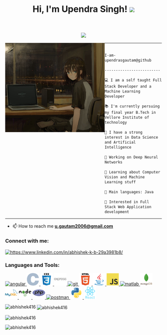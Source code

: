 
<h1 align="center">

Hi, I'm Upendra Singh!
<img src="https://media.giphy.com/media/hvRJCLFzcasrR4ia7z/giphy.gif" width="30"></h1>
<br/>
 
<p align="center">
<img src="https://readme-typing-svg.herokuapp.com?lines=IT+Student;Full+Stack+Web+Developer;AI%20|%20ML%20Enthusiast;Exploring%20new%20AI%20technologies&center=true&width=380&height=45">
</p>
 
<img align="left" src="https://github.com/Abhishek416/My_Images/blob/main/cropped_image.png"  width="320" />
<hr>
 
```

I-am-upendrasgautam@github

-------------------------

💻 I am a self taught Full Stack Developer and a Machine Learning Developer

📚 I'm currently persuing my final year B.Tech in Vellore Institute of technology 

📝 I have a strong interest in Data Science and Artificial Intelligence

🔭 Working on Deep Neural Networks

🌱 Learning about Computer Vision and Machine Learning stuff

🌟 Main languages: Java

🚩 Interested in Full Stack Web Application development

```
<hr>
 
 
 
- 📫 How to reach me **u.gautam2006@gmail.com**
 
<h3 align="left">Connect with me:</h3>
<p align="left">
<a href="https://www.linkedin.com/in/abhishek-k-b-29a3981b8/" target="blank"><img align="center" src="https://raw.githubusercontent.com/rahuldkjain/github-profile-readme-generator/master/src/images/icons/Social/linked-in-alt.svg" alt="https://www.linkedin.com/in/abhishek-k-b-29a3981b8/" height="30" width="40" /></a>
</p>
 
<h3 align="left">Languages and Tools:</h3>
<p align="left"> <a href="https://angular.io" target="_blank" rel="noreferrer"> <img src="https://angular.io/assets/images/logos/angular/angular.svg" alt="angular" width="40" height="40"/> </a> <a href="https://www.cprogramming.com/" target="_blank" rel="noreferrer"> <img src="https://raw.githubusercontent.com/devicons/devicon/master/icons/c/c-original.svg" alt="c" width="40" height="40"/> </a> <a href="https://www.w3schools.com/css/" target="_blank" rel="noreferrer"> <img src="https://raw.githubusercontent.com/devicons/devicon/master/icons/css3/css3-original-wordmark.svg" alt="css3" width="40" height="40"/> </a> <a href="https://expressjs.com" target="_blank" rel="noreferrer"> <img src="https://raw.githubusercontent.com/devicons/devicon/master/icons/express/express-original-wordmark.svg" alt="express" width="40" height="40"/> </a> <a href="https://git-scm.com/" target="_blank" rel="noreferrer"> <img src="https://www.vectorlogo.zone/logos/git-scm/git-scm-icon.svg" alt="git" width="40" height="40"/> </a> <a href="https://www.w3.org/html/" target="_blank" rel="noreferrer"> <img src="https://raw.githubusercontent.com/devicons/devicon/master/icons/html5/html5-original-wordmark.svg" alt="html5" width="40" height="40"/> </a> <a href="https://www.java.com" target="_blank" rel="noreferrer"> <img src="https://raw.githubusercontent.com/devicons/devicon/master/icons/java/java-original.svg" alt="java" width="40" height="40"/> </a> <a href="https://developer.mozilla.org/en-US/docs/Web/JavaScript" target="_blank" rel="noreferrer"> <img src="https://raw.githubusercontent.com/devicons/devicon/master/icons/javascript/javascript-original.svg" alt="javascript" width="40" height="40"/> </a> <a href="https://www.mathworks.com/" target="_blank" rel="noreferrer"> <img src="https://upload.wikimedia.org/wikipedia/commons/2/21/Matlab_Logo.png" alt="matlab" width="40" height="40"/> </a> <a href="https://www.mongodb.com/" target="_blank" rel="noreferrer"> <img src="https://raw.githubusercontent.com/devicons/devicon/master/icons/mongodb/mongodb-original-wordmark.svg" alt="mongodb" width="40" height="40"/> </a> <a href="https://www.mysql.com/" target="_blank" rel="noreferrer"> <img src="https://raw.githubusercontent.com/devicons/devicon/master/icons/mysql/mysql-original-wordmark.svg" alt="mysql" width="40" height="40"/> </a> <a href="https://nodejs.org" target="_blank" rel="noreferrer"> <img src="https://raw.githubusercontent.com/devicons/devicon/master/icons/nodejs/nodejs-original-wordmark.svg" alt="nodejs" width="40" height="40"/> </a> <a href="https://www.php.net" target="_blank" rel="noreferrer"> <img src="https://raw.githubusercontent.com/devicons/devicon/master/icons/php/php-original.svg" alt="php" width="40" height="40"/> </a> <a href="https://postman.com" target="_blank" rel="noreferrer"> <img src="https://www.vectorlogo.zone/logos/getpostman/getpostman-icon.svg" alt="postman" width="40" height="40"/> </a> <a href="https://www.python.org" target="_blank" rel="noreferrer"> <img src="https://raw.githubusercontent.com/devicons/devicon/master/icons/python/python-original.svg" alt="python" width="40" height="40"/> </a> <a href="https://reactjs.org/" target="_blank" rel="noreferrer"> <img src="https://raw.githubusercontent.com/devicons/devicon/master/icons/react/react-original-wordmark.svg" alt="react" width="40" height="40"/> </a> </p>
 
<p><img align="left" src="https://github-readme-stats.vercel.app/api/top-langs?username=abhishek416&show_icons=true&locale=en&layout=compact" alt="abhishek416" /></p>
 
<p>&nbsp;<img align="center" src="https://github-readme-stats.vercel.app/api?username=abhishek416&show_icons=true&locale=en" alt="abhishek416" /></p>
 
<p><img align="center" src="https://github-readme-streak-stats.herokuapp.com/?user=abhishek416&" alt="abhishek416" /></p>
 
<p align="left"> <img src="https://komarev.com/ghpvc/?username=abhishek416&label=Profile%20views&color=0e75b6&style=flat" alt="abhishek416" /> </p>

 
